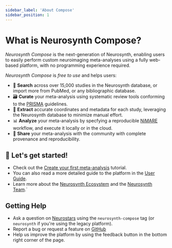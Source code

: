 ```yaml
---
sidebar_label: 'About Compose'
sidebar_position: 1
---
```


# What is Neurosynth Compose?

*Neurosynth Compose* is the next-generation of Neurosynth, enabling users to easily perform custom neuroimaging meta-analyses using a fully web-based platform, with no programming experience required. 

*Neurosynth Compose* is *free to use* and helps users:

* 🔎 **Search** across over 15,000 studies in the Neurosynth database, or import more from PubMed, or any bibliographic database.
* 🗃️ **Curate** your meta-analysis using systematic review tools conforming to the [PRISMA](https://www.prisma-statement.org/) guidelines.
* 📝 **Extract** accurate coordinates and metadata for each study, leveraging the Neurosynth database to minimize manual effort.
* 📊 **Analyze** your meta-analysis by specfying a reproducible [NiMARE](https://readthedocs.org/projects/nimare/) workflow, and execute it locally or in the cloud. 
* 🔗 **Share** your meta-analysis with the community with complete provenance and reproducibility.

## 🚀 Let's get started! 
* Check out the [Create your first meta-analysis](./tutorial/first-analysis.md) tutorial. 
* You can also read a more detailed guide to the platform in the [User Guide](./user-guide/overview.md).
* Learn more about the [Neurosynth Ecosystem](./ecosystem.md) and the [Neurosynth Team](./team.md).`

## Getting Help

* Ask a question on [Neurostars](https://neurostars.org/tag/neurosynth-compose) using the `neurosynth-compose` tag (or `neurosynth` if you're using the legacy platform).
* Report a bug or request a feature on [GitHub](https://github.com/neurostuff/neurostore/issues)
* Help us improve the platform by using the feedback button in the bottom right corner of the page.